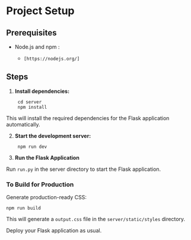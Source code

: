# Project Setup

## Prerequisites

* Node.js and npm : 
  *     [https://nodejs.org/]

## Steps

1. **Install dependencies:**

        cd server
        npm install

This will install the required dependencies for the Flask application automatically.

2. **Start the development server:**

        npm run dev
    
3. **Run the Flask Application**

Run `run.py` in the server directory to start the Flask application.

### To Build for Production
Generate production-ready CSS:

    npm run build

This will generate a `output.css` file in the `server/static/styles` directory.

Deploy your Flask application as usual.
 